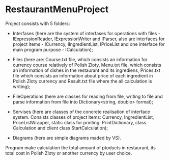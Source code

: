 # RestaurantMenuProject

Project consists with 5 folders:

- Interfases (here are the system of interfases for operations with files - IExpressionReader, IExpressionWriter and
IParser, also are interfaces for project items - ICurrency, IIngredientList, IPriceList and one interface for main 
program purpose - ICalculation);

- Files (here are: Course.txt file, which consists an information for currency course relatively of Polish Zloty,
Menu.txt file, which consists an information of dishes in the restaurant and its ingrediens, 
Prices.txt file which consists an information about price of each ingredient in Polish Zloty currency and
Result.txt file where the all calculation is writing);

- FileOperations (here are classes for reading from file, writing to file and parse information from file into
Dictionary<string, double> format);

- Servises (here are classes of the concrete realisation of interface system. Consists classes of project items:
Currency, IngredientList, PriceListWrapper, static class for printing: PrintDictionary, class Calculation and
client class StartCalculation);

- Diagrams (here are simple diagrams maded by VS).

Program make calculation the total amount of ptoducts in restaurant, its total cost in Polish Zloty or another currency
by user choice.